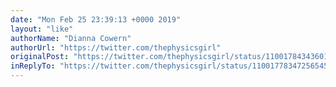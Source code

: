 ```yaml
---
date: "Mon Feb 25 23:39:13 +0000 2019"
layout: "like"
authorName: "Dianna Cowern"
authorUrl: "https://twitter.com/thephysicsgirl"
originalPost: "https://twitter.com/thephysicsgirl/status/1100178434360172544"
inReplyTo: "https://twitter.com/thephysicsgirl/status/1100177834725654528"
---
```

